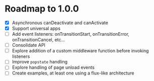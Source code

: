 Roadmap to 1.0.0
================

- [x] Asynchronous canDeactivate and canActivate
- [x] Support universal apps
- [ ] Add event listeners: onTransitionStart, onTransitionError, onTransitionCancel, etc...
- [ ] Consolidate API
- [ ] Explore addition of a custom middleware function before invoking listeners
- [ ] Improve `popstate` handling
- [ ] Explore handling of page unload events
- [ ] Create examples, at least one using a flux-like architecture
